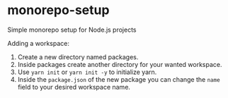 # monorepo-setup
Simple monorepo setup for Node.js projects


Adding a workspace:
1. Create a new directory named packages.
2. Inside packages create another directory for your wanted workspace.
3. Use `yarn init` or `yarn init -y` to initialize yarn.
4. Inside the `package.json` of the new package you can change the `name` field to your desired workspace name. 